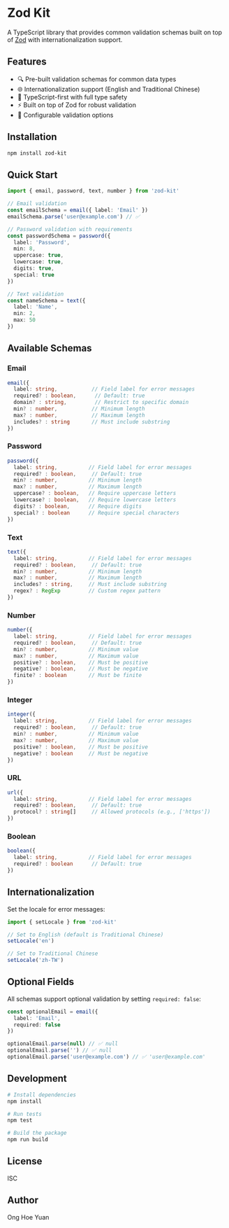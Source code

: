 # Zod Kit

A TypeScript library that provides common validation schemas built on top of [Zod](https://github.com/colinhacks/zod) with internationalization support.

## Features

- 🔍 Pre-built validation schemas for common data types
- 🌐 Internationalization support (English and Traditional Chinese)
- 📝 TypeScript-first with full type safety
- ⚡ Built on top of Zod for robust validation
- 🎯 Configurable validation options

## Installation

```bash
npm install zod-kit 
```

## Quick Start

```typescript
import { email, password, text, number } from 'zod-kit'

// Email validation
const emailSchema = email({ label: 'Email' })
emailSchema.parse('user@example.com') // ✅

// Password validation with requirements
const passwordSchema = password({
  label: 'Password',
  min: 8,
  uppercase: true,
  lowercase: true,
  digits: true,
  special: true
})

// Text validation
const nameSchema = text({
  label: 'Name',
  min: 2,
  max: 50
})
```

## Available Schemas

### Email

```typescript
email({
  label: string,           // Field label for error messages
  required? : boolean,      // Default: true
  domain? : string,         // Restrict to specific domain
  min? : number,           // Minimum length
  max? : number,           // Maximum length
  includes? : string       // Must include substring
})
```

### Password

```typescript
password({
  label: string,          // Field label for error messages
  required? : boolean,     // Default: true
  min? : number,          // Minimum length
  max? : number,          // Maximum length
  uppercase? : boolean,   // Require uppercase letters
  lowercase? : boolean,   // Require lowercase letters
  digits? : boolean,      // Require digits
  special? : boolean      // Require special characters
})
```

### Text

```typescript
text({
  label: string,          // Field label for error messages
  required? : boolean,     // Default: true
  min? : number,          // Minimum length
  max? : number,          // Maximum length
  includes? : string,     // Must include substring
  regex? : RegExp         // Custom regex pattern
})
```

### Number

```typescript
number({
  label: string,          // Field label for error messages
  required? : boolean,     // Default: true
  min? : number,          // Minimum value
  max? : number,          // Maximum value
  positive? : boolean,    // Must be positive
  negative? : boolean,    // Must be negative
  finite? : boolean       // Must be finite
})
```

### Integer

```typescript
integer({
  label: string,          // Field label for error messages
  required? : boolean,     // Default: true
  min? : number,          // Minimum value
  max? : number,          // Maximum value
  positive? : boolean,    // Must be positive
  negative? : boolean     // Must be negative
})
```

### URL

```typescript
url({
  label: string,          // Field label for error messages
  required? : boolean,     // Default: true
  protocol? : string[]     // Allowed protocols (e.g., ['https'])
})
```

### Boolean

```typescript
boolean({
  label: string,          // Field label for error messages
  required? : boolean      // Default: true
})
```

## Internationalization

Set the locale for error messages:

```typescript
import { setLocale } from 'zod-kit'

// Set to English (default is Traditional Chinese)
setLocale('en')

// Set to Traditional Chinese
setLocale('zh-TW')
```

## Optional Fields

All schemas support optional validation by setting `required: false`:

```typescript
const optionalEmail = email({
  label: 'Email',
  required: false
})

optionalEmail.parse(null) // ✅ null
optionalEmail.parse('') // ✅ null
optionalEmail.parse('user@example.com') // ✅ 'user@example.com'
```

## Development

```bash
# Install dependencies
npm install

# Run tests
npm test

# Build the package
npm run build
```

## License

ISC

## Author

Ong Hoe Yuan
